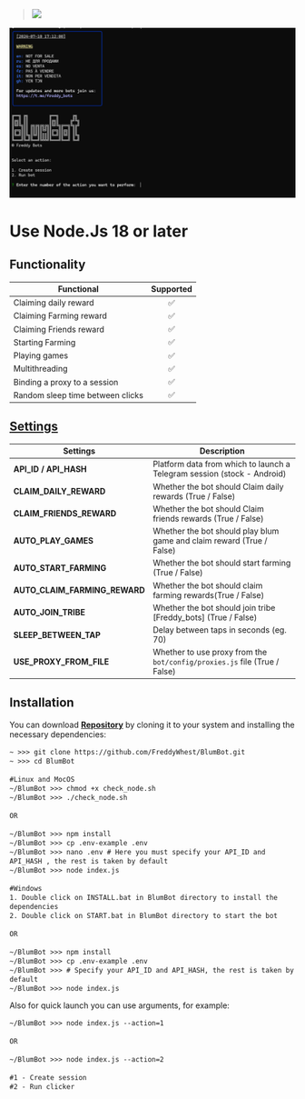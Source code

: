 > [<img src="https://img.shields.io/badge/Telegram-%40Me-orange">](https://t.me/roddyfred)

![img1](./.github/image/hero.png)

# Use Node.Js 18 or later

## Functionality

| Functional                       | Supported |
| -------------------------------- | :-------: |
| Claiming daily reward            |    ✅     |
| Claiming Farming reward          |    ✅     |
| Claiming Friends reward          |    ✅     |
| Starting Farming                 |    ✅     |
| Playing games                    |    ✅     |
| Multithreading                   |    ✅     |
| Binding a proxy to a session     |    ✅     |
| Random sleep time between clicks |    ✅     |

## [Settings](https://github.com/FreddyWhest/BlumBot/blob/main/.env-example)

| Settings                      | Description                                                               |
| ----------------------------- | ------------------------------------------------------------------------- |
| **API_ID / API_HASH**         | Platform data from which to launch a Telegram session (stock - Android)   |
| **CLAIM_DAILY_REWARD**        | Whether the bot should Claim daily rewards (True / False)                 |
| **CLAIM_FRIENDS_REWARD**      | Whether the bot should Claim friends rewards (True / False)               |
| **AUTO_PLAY_GAMES**           | Whether the bot should play blum game and claim reward (True / False)     |
| **AUTO_START_FARMING**        | Whether the bot should start farming (True / False)                       |
| **AUTO_CLAIM_FARMING_REWARD** | Whether the bot should claim farming rewards(True / False)                |
| **AUTO_JOIN_TRIBE**           | Whether the bot should join tribe [Freddy_bots] (True / False)            |
| **SLEEP_BETWEEN_TAP**         | Delay between taps in seconds (eg. 70)                                    |
| **USE_PROXY_FROM_FILE**       | Whether to use proxy from the `bot/config/proxies.js` file (True / False) |

## Installation

You can download [**Repository**](https://github.com/FreddyWhest/BlumBot) by cloning it to your system and installing the necessary dependencies:

```shell
~ >>> git clone https://github.com/FreddyWhest/BlumBot.git
~ >>> cd BlumBot

#Linux and MocOS
~/BlumBot >>> chmod +x check_node.sh
~/BlumBot >>> ./check_node.sh

OR

~/BlumBot >>> npm install
~/BlumBot >>> cp .env-example .env
~/BlumBot >>> nano .env # Here you must specify your API_ID and API_HASH , the rest is taken by default
~/BlumBot >>> node index.js

#Windows
1. Double click on INSTALL.bat in BlumBot directory to install the dependencies
2. Double click on START.bat in BlumBot directory to start the bot

OR

~/BlumBot >>> npm install
~/BlumBot >>> cp .env-example .env
~/BlumBot >>> # Specify your API_ID and API_HASH, the rest is taken by default
~/BlumBot >>> node index.js
```

Also for quick launch you can use arguments, for example:

```shell
~/BlumBot >>> node index.js --action=1

OR

~/BlumBot >>> node index.js --action=2

#1 - Create session
#2 - Run clicker
```
